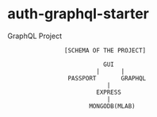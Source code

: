 # auth-graphql-starter
GraphQL Project


                    [SCHEMA OF THE PROJECT]

                               GUI
                             |      |
                     PASSPORT       GRAPHQL  
                                |
                             EXPRESS
                                |
                           MONGODB(MLAB)